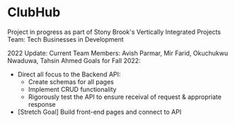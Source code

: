 ﻿# ClubHub
Project in progress as part of Stony Brook's Vertically Integrated Projects Team: Tech Businesses in Development

2022 Update:
Current Team Members: Avish Parmar, Mir Farid, Okuchukwu Nwaduwa, Tahsin Ahmed
Goals for Fall 2022:
* Direct all focus to the Backend API:
  - Create schemas for all pages
  - Implement CRUD functionality
  - Rigorously test the API to ensure receival of request & appropriate response
* [Stretch Goal] Build front-end pages and connect to API
